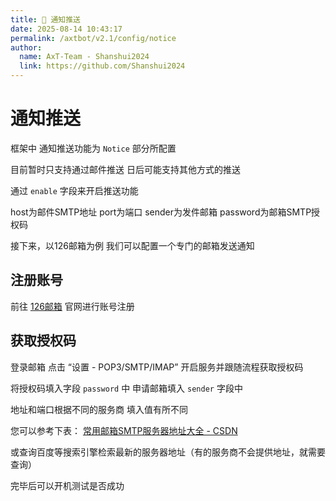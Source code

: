 ```yaml
---
title: 📨 通知推送
date: 2025-08-14 10:43:17
permalink: /axtbot/v2.1/config/notice
author:
  name: AxT-Team - Shanshui2024
  link: https://github.com/Shanshui2024
---
```

# 通知推送
框架中 通知推送功能为 `Notice` 部分所配置

目前暂时只支持通过邮件推送 日后可能支持其他方式的推送

通过 `enable` 字段来开启推送功能

host为邮件SMTP地址 port为端口 sender为发件邮箱 password为邮箱SMTP授权码

接下来，以126邮箱为例 我们可以配置一个专门的邮箱发送通知

## 注册账号
前往 [126邮箱](https://mail.126.com/) 官网进行账号注册

## 获取授权码
登录邮箱 点击 “设置 - POP3/SMTP/IMAP” 开启服务并跟随流程获取授权码

将授权码填入字段 `password` 中 申请邮箱填入 `sender` 字段中

地址和端口根据不同的服务商 填入值有所不同

您可以参考下表： [常用邮箱SMTP服务器地址大全 - CSDN](https://blog.csdn.net/ning521513/article/details/79217203)

或查询百度等搜索引擎检索最新的服务器地址（有的服务商不会提供地址，就需要查询）

完毕后可以开机测试是否成功